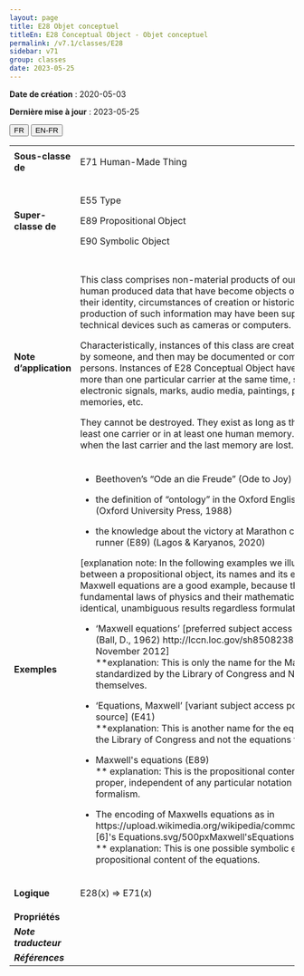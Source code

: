 ```yaml
---
layout: page
title: E28 Objet conceptuel
titleEn: E28 Conceptual Object - Objet conceptuel
permalink: /v7.1/classes/E28
sidebar: v71
group: classes
date: 2023-05-25
---
```


**Date de création** : 2020-05-03

**Dernière mise à jour** : 2023-05-25

<div class="lang-buttons">
 <button id="fr" class="activate">FR</button>
 <button id="en-fr">EN-FR</button>
</div>

<table>
<tbody>
<tr>
<td><strong>Sous-classe de</strong></td>
<td class="en">
<p>E71 Human-Made Thing</p>
</td>
<td>
<p><code class="language-plaintext highlighter-rouge">E71_Chose_élaborée_par_l’humain</code></p>
</td>
</tr>
<tr>
<td><strong>Super-classe de</strong></td>
<td class="en">
<p>E55 Type</p>
<p>E89 Propositional Object</p>
<p>E90 Symbolic Object</p>
</td>
<td>
<p><code class="language-plaintext highlighter-rouge">E55_Type</code> </p>
<p><code class="language-plaintext highlighter-rouge">E89_Objet_propositionnel</p>
<p>E90_Objet_symbolique</code></p>
</td>
</tr>
<tr>
<td><strong>Note d’application</strong></td>
<td class="en">
<p>This class comprises non-material products of our minds and other human produced data that have become objects of a discourse about their identity, circumstances of creation or historical implication. The production of such information may have been supported by the use of technical devices such as cameras or computers.</p>
<p>Characteristically, instances of this class are created, invented or thought by someone, and then may be documented or communicated between persons. Instances of E28 Conceptual Object have the ability to exist on more than one particular carrier at the same time, such as paper, electronic signals, marks, audio media, paintings, photos, human memories, etc.</p>
<p>They cannot be destroyed. They exist as long as they can be found on at least one carrier or in at least one human memory. Their existence ends when the last carrier and the last memory are lost. </p>
</td>
<td>
<p>Cette classe comprend les productions immatérielles de l’esprit et d’autres données produites par l’humain qui sont devenus des objets de discours à propos de leur identité, les circonstances de leur création ou leur rôle historique. La création de ce type d’information peut avoir été soutenue par l’utilisation de dispositifs techniques tels que des caméras ou des ordinateurs.</p>
<p>Les instances de cette classe sont typiquement créées, inventées ou pensées par quelqu’un et peuvent alors être documentées ou communiquées entre personnes. Les instances de <code class="language-plaintext highlighter-rouge">E28_Objet_conceptuel</code> ont la faculté d’exister sur plus d’un support à la fois, par exemple du papier, des signaux électroniques, des marques, des médias sonores, des peintures, des photos, la mémoire humaine, etc.</p>
<p>Ces instances ne peuvent être détruites. Elles existent aussi longtemps qu’elles peuvent être trouvées sur au moins un support, y compris la mémoire humaine. Leur existence cesse lorsque le dernier support, incluant la mémoire humaine, est perdu.</p>
</td>
</tr>
<tr>
<td><strong>Exemples</strong></td>
<td class="en">
<ul>
<li><p>Beethoven’s “Ode an die Freude” (Ode to Joy) (E73) (Kershaw, 1999)</p>
</li>
<li><p>the definition of “ontology” in the Oxford English Dictionary (E73) (Oxford University Press, 1988)</p>
</li>
<li><p>the knowledge about the victory at Marathon carried by the famous runner (E89) (Lagos & Karyanos, 2020)</p>
</li>
</ul>
<p>[explanation note: In the following examples we illustrate the distinction between a propositional object, its names and its encoded forms. The Maxwell equations are a good example, because they belong to the fundamental laws of physics and their mathematical content yields identical, unambiguous results regardless formulation and encoding]</p>
<ul>
<li><p>‘Maxwell equations’ [preferred subject access point from LCSH] (E41) (Ball, D., 1962) http://lccn.loc.gov/sh85082387 [5], as of 19 November 2012]<br>**explanation: This is only the name for the Maxwell equations as standardized by the Library of Congress and NOT the equations themselves.</p>
</li>
<li><p>‘Equations, Maxwell’ [variant subject access point, from the same source] (E41)<br>**explanation: This is another name for the equation standardized by the Library of Congress and not the equations themselves</p>
</li>
<li><p>Maxwell's equations (E89)<br>** explanation: This is the propositional content of the equations proper, independent of any particular notation or mathematical formalism. </p>
</li>
<li><p>The encoding of Maxwells equations as in https://upload.wikimedia.org/wikipedia/commons/thumb/c/c4/Maxwell [6]'s Equations.svg/500pxMaxwell'sEquations.svg.png (E73)<br>** explanation: This is one possible symbolic encoding of the propositional content of the equations.</p>
</li>
</ul>
</td>
<td>
<ul>
<li><p>L’« Hymne à la joie » dans la 9<sup>e</sup> Symphonie de Beethoven (<code class="language-plaintext highlighter-rouge">E73_Objet_informationnel</code>) (Kershaw, 1999)</p>
</li>
<li><p>La définition du terme « ontologie » dans l’<em>Oxford English Dictionary</em> (<code class="language-plaintext highlighter-rouge">E73_Objet_informationnel</code>) (Oxford University Press, 1988)</p>
</li>
<li><p>La nouvelle de la victoire de Marathon, apportée par le célèbre coureur Philippidès (Lagos et Karyanos, 2020)</p>
</li>
</ul>
<p>[Note explicative : Dans les exemples suivants, nous illustrons la distinction entre un objet propositionnel, ses noms et ses formes encodées. Les équations de Maxwell sont un bon exemple, parce qu’elles relèvent des lois fondamentales de la physique et que leur contenu mathématique produit des résultats identiques et sans ambiguïté indépendamment de leur formulation et de leur encodage.]</p>
<ul>
<li><p>« Équations de Maxwell » [point d’accès sujet préféré selon LCSH] (<code class="language-plaintext highlighter-rouge">E41_Appellation</code>) (Ball, D., 1962) http://lccn.loc.gov/sh85082387 en date du 19 novembre 2012.<br>**Explication : Il s’agit seulement du nom des équations de Maxwell tel que standardisé par la <em>Library of Congress</em> et non les équations elles-mêmes.</p>
</li>
<li><p>« Équations, Maxwell » [variante de point d’accès sujet selon la même source] (<code class="language-plaintext highlighter-rouge">E41_Appellation</code>)<br>**Explication : Il s’agit d’un autre nom pour les équations, standardisé par la <em>Library of Congress,</em> et non les équations elles-mêmes.</p>
</li>
<li><p>Les équations de Maxwell (<code class="language-plaintext highlighter-rouge">E89_Objet_propositionnel</code>)<br>**Explication : Il s’agit du contenu propositionnel à proprement parler des équations, indépendamment de toute notation particulière ou formalisme mathématique.</p>
</li>
<li><p>L’encodage des équations de Maxwell comme dans https://upload.wikimedia.org/wikipedia/commons/c/c4/Maxwell%27sEquations.svg en date du 9 novembre 2022. (<code class="language-plaintext highlighter-rouge">E73_Objet_informationnel</code>)<br>**Explication : Il s’agit d’un encodage possible du contenu propositionnel des équations.</p>
</li>
</ul>
</td>
</tr>
<tr>
<td><strong>Logique</strong></td>
<td class="en">
<p>E28(x) ⇒ E71(x)</p>
</td>
<td>
<p>E28(x) ⇒ E71(x)</p>
</td>
</tr>
<tr>
<td><strong>Propriétés</strong></td>
<td class="en">
</td>
<td>
</td>
</tr>
<tr>
<td><strong><em>Note traducteur</em></strong></td>
<td colspan="2">
</td>
</tr>
<tr>
<td><strong><em>Références</em></strong></td>
<td colspan="2">
</td>
</tr>
</tbody>
</table>
